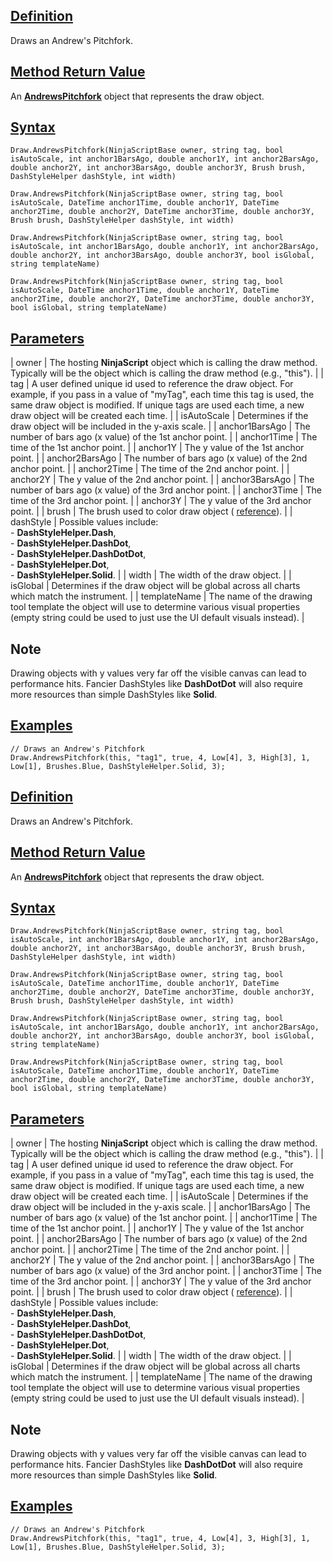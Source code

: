 ## [Definition](https://developer.ninjatrader.com/docs/desktop/draw_andrewspitchfork\#definition)

Draws an Andrew's Pitchfork.

## [Method Return Value](https://developer.ninjatrader.com/docs/desktop/draw_andrewspitchfork\#method-return-value)

An **[AndrewsPitchfork](https://developer.ninjatrader.com/docs/desktop/andrewspitchfork)** object that represents the draw object.

## [Syntax](https://developer.ninjatrader.com/docs/desktop/draw_andrewspitchfork\#syntax)

`Draw.AndrewsPitchfork(NinjaScriptBase owner, string tag, bool isAutoScale, int anchor1BarsAgo, double anchor1Y, int anchor2BarsAgo, double anchor2Y, int anchor3BarsAgo, double anchor3Y, Brush brush, DashStyleHelper dashStyle, int width)`

`Draw.AndrewsPitchfork(NinjaScriptBase owner, string tag, bool isAutoScale, DateTime anchor1Time, double anchor1Y, DateTime anchor2Time, double anchor2Y, DateTime anchor3Time, double anchor3Y, Brush brush, DashStyleHelper dashStyle, int width)`

`Draw.AndrewsPitchfork(NinjaScriptBase owner, string tag, bool isAutoScale, int anchor1BarsAgo, double anchor1Y, int anchor2BarsAgo, double anchor2Y, int anchor3BarsAgo, double anchor3Y, bool isGlobal, string templateName)`

`Draw.AndrewsPitchfork(NinjaScriptBase owner, string tag, bool isAutoScale, DateTime anchor1Time, double anchor1Y, DateTime anchor2Time, double anchor2Y, DateTime anchor3Time, double anchor3Y, bool isGlobal, string templateName)`

## [Parameters](https://developer.ninjatrader.com/docs/desktop/draw_andrewspitchfork\#parameters)

| owner | The hosting **NinjaScript** object which is calling the draw method. Typically will be the object which is calling the draw method (e.g., "this"). |
| tag | A user defined unique id used to reference the draw object. For example, if you pass in a value of "myTag", each time this tag is used, the same draw object is modified. If unique tags are used each time, a new draw object will be created each time. |
| isAutoScale | Determines if the draw object will be included in the y-axis scale. |
| anchor1BarsAgo | The number of bars ago (x value) of the 1st anchor point. |
| anchor1Time | The time of the 1st anchor point. |
| anchor1Y | The y value of the 1st anchor point. |
| anchor2BarsAgo | The number of bars ago (x value) of the 2nd anchor point. |
| anchor2Time | The time of the 2nd anchor point. |
| anchor2Y | The y value of the 2nd anchor point. |
| anchor3BarsAgo | The number of bars ago (x value) of the 3rd anchor point. |
| anchor3Time | The time of the 3rd anchor point. |
| anchor3Y | The y value of the 3rd anchor point. |
| brush | The brush used to color draw object ( [reference](https://developer.ninjatrader.com/docs/desktop/brushes)). |
| dashStyle | Possible values include:<br>- **DashStyleHelper.Dash**,<br>- **DashStyleHelper.DashDot**,<br>- **DashStyleHelper.DashDotDot**,<br>- **DashStyleHelper.Dot**,<br>- **DashStyleHelper.Solid**. |
| width | The width of the draw object. |
| isGlobal | Determines if the draw object will be global across all charts which match the instrument. |
| templateName | The name of the drawing tool template the object will use to determine various visual properties (empty string could be used to just use the UI default visuals instead). |

## Note

Drawing objects with y values very far off the visible canvas can lead to performance hits. Fancier DashStyles like **DashDotDot** will also require more resources than simple DashStyles like **Solid**.

## [Examples](https://developer.ninjatrader.com/docs/desktop/draw_andrewspitchfork\#examples)

```jsx-150469391 csharp
// Draws an Andrew's Pitchfork
Draw.AndrewsPitchfork(this, "tag1", true, 4, Low[4], 3, High[3], 1, Low[1], Brushes.Blue, DashStyleHelper.Solid, 3);

```

## [Definition](https://developer.ninjatrader.com/docs/desktop/draw_andrewspitchfork\#definition)

Draws an Andrew's Pitchfork.

## [Method Return Value](https://developer.ninjatrader.com/docs/desktop/draw_andrewspitchfork\#method-return-value)

An **[AndrewsPitchfork](https://developer.ninjatrader.com/docs/desktop/andrewspitchfork)** object that represents the draw object.

## [Syntax](https://developer.ninjatrader.com/docs/desktop/draw_andrewspitchfork\#syntax)

`Draw.AndrewsPitchfork(NinjaScriptBase owner, string tag, bool isAutoScale, int anchor1BarsAgo, double anchor1Y, int anchor2BarsAgo, double anchor2Y, int anchor3BarsAgo, double anchor3Y, Brush brush, DashStyleHelper dashStyle, int width)`

`Draw.AndrewsPitchfork(NinjaScriptBase owner, string tag, bool isAutoScale, DateTime anchor1Time, double anchor1Y, DateTime anchor2Time, double anchor2Y, DateTime anchor3Time, double anchor3Y, Brush brush, DashStyleHelper dashStyle, int width)`

`Draw.AndrewsPitchfork(NinjaScriptBase owner, string tag, bool isAutoScale, int anchor1BarsAgo, double anchor1Y, int anchor2BarsAgo, double anchor2Y, int anchor3BarsAgo, double anchor3Y, bool isGlobal, string templateName)`

`Draw.AndrewsPitchfork(NinjaScriptBase owner, string tag, bool isAutoScale, DateTime anchor1Time, double anchor1Y, DateTime anchor2Time, double anchor2Y, DateTime anchor3Time, double anchor3Y, bool isGlobal, string templateName)`

## [Parameters](https://developer.ninjatrader.com/docs/desktop/draw_andrewspitchfork\#parameters)

| owner | The hosting **NinjaScript** object which is calling the draw method. Typically will be the object which is calling the draw method (e.g., "this"). |
| tag | A user defined unique id used to reference the draw object. For example, if you pass in a value of "myTag", each time this tag is used, the same draw object is modified. If unique tags are used each time, a new draw object will be created each time. |
| isAutoScale | Determines if the draw object will be included in the y-axis scale. |
| anchor1BarsAgo | The number of bars ago (x value) of the 1st anchor point. |
| anchor1Time | The time of the 1st anchor point. |
| anchor1Y | The y value of the 1st anchor point. |
| anchor2BarsAgo | The number of bars ago (x value) of the 2nd anchor point. |
| anchor2Time | The time of the 2nd anchor point. |
| anchor2Y | The y value of the 2nd anchor point. |
| anchor3BarsAgo | The number of bars ago (x value) of the 3rd anchor point. |
| anchor3Time | The time of the 3rd anchor point. |
| anchor3Y | The y value of the 3rd anchor point. |
| brush | The brush used to color draw object ( [reference](https://developer.ninjatrader.com/docs/desktop/brushes)). |
| dashStyle | Possible values include:<br>- **DashStyleHelper.Dash**,<br>- **DashStyleHelper.DashDot**,<br>- **DashStyleHelper.DashDotDot**,<br>- **DashStyleHelper.Dot**,<br>- **DashStyleHelper.Solid**. |
| width | The width of the draw object. |
| isGlobal | Determines if the draw object will be global across all charts which match the instrument. |
| templateName | The name of the drawing tool template the object will use to determine various visual properties (empty string could be used to just use the UI default visuals instead). |

## Note

Drawing objects with y values very far off the visible canvas can lead to performance hits. Fancier DashStyles like **DashDotDot** will also require more resources than simple DashStyles like **Solid**.

## [Examples](https://developer.ninjatrader.com/docs/desktop/draw_andrewspitchfork\#examples)

```jsx-150469391 csharp
// Draws an Andrew's Pitchfork
Draw.AndrewsPitchfork(this, "tag1", true, 4, Low[4], 3, High[3], 1, Low[1], Brushes.Blue, DashStyleHelper.Solid, 3);

```